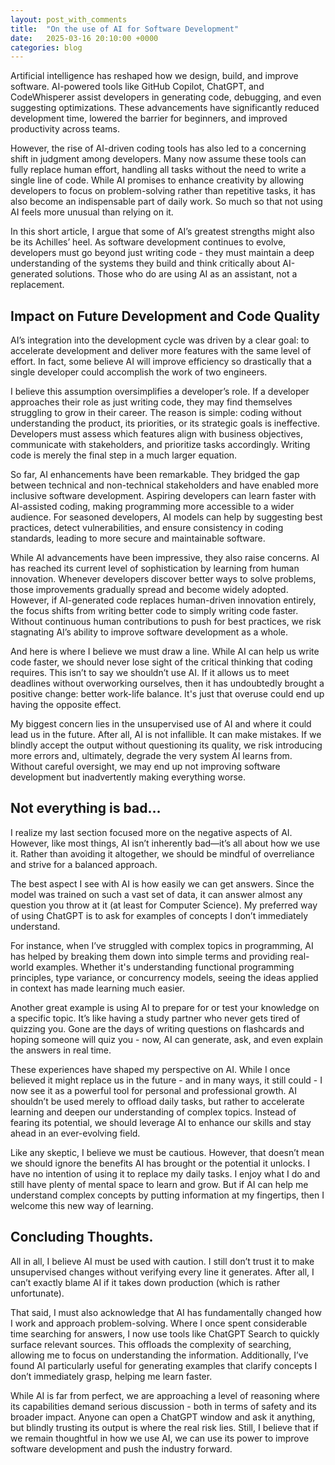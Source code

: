 ```yaml
---
layout: post_with_comments
title:  "On the use of AI for Software Development"
date:   2025-03-16 20:10:00 +0000
categories: blog
---
```


Artificial intelligence has reshaped how we design, build, and improve software. AI-powered tools like GitHub Copilot, ChatGPT, and CodeWhisperer assist developers in generating code, debugging, and even suggesting optimizations. These advancements have significantly reduced development time, lowered the barrier for beginners, and improved productivity across teams.

However, the rise of AI-driven coding tools has also led to a concerning shift in judgment among developers. Many now assume these tools can fully replace human effort, handling all tasks without the need to write a single line of code. While AI promises to enhance creativity by allowing developers to focus on problem-solving rather than repetitive tasks, it has also become an indispensable part of daily work. So much so that not using AI feels more unusual than relying on it.

In this short article, I argue that some of AI’s greatest strengths might also be its Achilles’ heel. As software development continues to evolve, developers must go beyond just writing code - they must maintain a deep understanding of the systems they build and think critically about AI-generated solutions. Those who do are using AI as an assistant, not a replacement.

## Impact on Future Development and Code Quality
AI’s integration into the development cycle was driven by a clear goal: to accelerate development and deliver more features with the same level of effort. In fact, some believe AI will improve efficiency so drastically that a single developer could accomplish the work of two engineers.

I believe this assumption oversimplifies a developer’s role. If a developer approaches their role as just writing code, they may find themselves struggling to grow in their career. The reason is simple: coding without understanding the product, its priorities, or its strategic goals is ineffective. Developers must assess which features align with business objectives, communicate with stakeholders, and prioritize tasks accordingly. Writing code is merely the final step in a much larger equation.

So far, AI enhancements have been remarkable. They bridged the gap between technical and non-technical stakeholders and have enabled more inclusive software development. Aspiring developers can learn faster with AI-assisted coding, making programming more accessible to a wider audience.  For seasoned developers, AI models can help by suggesting best practices, detect vulnerabilities, and ensure consistency in coding standards, leading to more secure and maintainable software.

While AI advancements have been impressive, they also raise concerns. AI has reached its current level of sophistication by learning from human innovation. Whenever developers discover better ways to solve problems, those improvements gradually spread and become widely adopted. However, if AI-generated code replaces human-driven innovation entirely, the focus shifts from writing better code to simply writing code faster. Without continuous human contributions to push for best practices, we risk stagnating AI’s ability to improve software development as a whole.

And here is where I believe we must draw a line. While AI can help us write code faster, we should never lose sight of the critical thinking that coding requires. This isn’t to say we shouldn’t use AI. If it allows us to meet deadlines without overworking ourselves, then it has undoubtedly brought a positive change: better work-life balance. It's just that overuse could end up having the opposite effect. 

My biggest concern lies in the unsupervised use of AI and where it could lead us in the future. After all, AI is not infallible. It can make mistakes. If we blindly accept the output without questioning its quality, we risk introducing more errors and, ultimately, degrade the very system AI learns from. Without careful oversight, we may end up not improving software development but inadvertently making everything worse.

## Not everything is bad…
I realize my last section focused more on the negative aspects of AI. However, like most things, AI isn’t inherently bad—it’s all about how we use it. Rather than avoiding it altogether, we should be mindful of overreliance and strive for a balanced approach.

The best aspect I see with AI is how easily we can get answers. Since the model was trained on such a vast set of data, it can answer almost any question you throw at it (at least for Computer Science). My preferred way of using ChatGPT is to ask for examples of concepts I don’t immediately understand.

For instance, when I’ve struggled with complex topics in programming, AI has helped by breaking them down into simple terms and providing real-world examples. Whether it's understanding functional programming principles, type variance, or concurrency models, seeing the ideas applied in context has made learning much easier.

Another great example is using AI to prepare for or test your knowledge on a specific topic. It’s like having a study partner who never gets tired of quizzing you. Gone are the days of writing questions on flashcards and hoping someone will quiz you - now, AI can generate, ask, and even explain the answers in real time.

These experiences have shaped my perspective on AI. While I once believed it might replace us in the future - and in many ways, it still could - I now see it as a powerful tool for personal and professional growth. AI shouldn’t be used merely to offload daily tasks, but rather to accelerate learning and deepen our understanding of complex topics. Instead of fearing its potential, we should leverage AI to enhance our skills and stay ahead in an ever-evolving field.

Like any skeptic, I believe we must be cautious. However, that doesn’t mean we should ignore the benefits AI has brought or the potential it unlocks. I have no intention of using it to replace my daily tasks. I enjoy what I do and still have plenty of mental space to learn and grow. But if AI can help me understand complex concepts by putting information at my fingertips, then I welcome this new way of learning.

## Concluding Thoughts.
All in all, I believe AI must be used with caution. I still don’t trust it to make unsupervised changes without verifying every line it generates. After all, I can’t exactly blame AI if it takes down production (which is rather unfortunate). 

That said, I must also acknowledge that AI has fundamentally changed how I work and approach problem-solving. Where I once spent considerable time searching for answers, I now use tools like ChatGPT Search to quickly surface relevant sources. This offloads the complexity of searching, allowing me to focus on understanding the information. Additionally, I’ve found AI particularly useful for generating examples that clarify concepts I don’t immediately grasp, helping me learn faster.

While AI is far from perfect, we are approaching a level of reasoning where its capabilities demand serious discussion - both in terms of safety and its broader impact. Anyone can open a ChatGPT window and ask it anything, but blindly trusting its output is where the real risk lies. Still, I believe that if we remain thoughtful in how we use AI, we can use its power to improve software development and push the industry forward.
